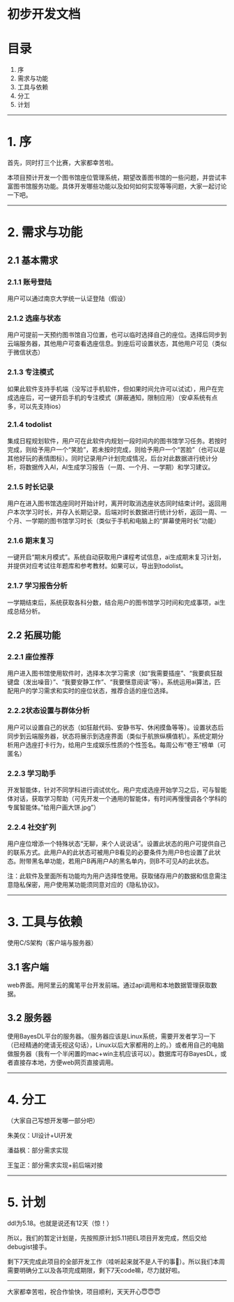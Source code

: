 # 初步开发文档

# 目录

1. 序
2. 需求与功能
3. 工具与依赖
4. 分工
5. 计划

---

# 1. 序

首先，同时打三个比赛，大家都幸苦啦。

本项目预计开发一个图书馆座位管理系统，期望改善图书馆的一些问题，并尝试丰富图书馆服务功能。具体开发哪些功能以及如何如何实现等等问题，大家一起讨论一下吧。

---

# 2. 需求与功能

## 2.1 基本需求

### 2.1.1 账号登陆

用户可以通过南京大学统一认证登陆（假设）

### 2.1.2 选座与状态

用户可提前一天预约图书馆自习位置，也可以临时选择自己的座位。选择后同步到云端服务器，其他用户可查看选座信息。到座后可设置状态，其他用户可见（类似于微信状态）

### 2.1.3 专注模式

如果此软件支持手机端（没写过手机软件，但如果时间允许可以试试），用户在完成选座后，可一键开启手机的专注模式（屏蔽通知，限制应用）（安卓系统有点多，可以先支持ios）

### 2.1.4 todolist

集成日程规划软件，用户可在此软件内规划一段时间内的图书馆学习任务。若按时完成，则给予用户一个“笑脸”，若未按时完成，则给予用户一个“苦脸”（也可以是其他好玩的表情图标）。同时记录用户计划完成情况，后台对此数据进行统计分析，将数据传入AI，AI生成学习报告（一周、一个月、一学期）和学习建议。

### 2.1.5 时长记录

用户在进入图书馆选座同时开始计时，离开时取消选座状态同时结束计时。返回用户本次学习时长，并存入长期记录。后端对时长数据进行统计分析，返回一周、一个月、一学期的图书馆学习时长（类似于手机和电脑上的“屏幕使用时长”功能）

### 2.1.6 期末复习

一键开启“期末月模式”。系统自动获取用户课程考试信息，ai生成期末复习计划，并提供对应考试往年题库和参考教材。如果可以，导出到todolist。

### 2.1.7 学习报告分析

一学期结束后，系统获取各科分数，结合用户的图书馆学习时间和完成事项，ai生成总结分析。

## 2.2 拓展功能

### 2.2.1 座位推荐

用户进入图书馆使用软件时，选择本次学习需求（如“我需要插座”、“我要疯狂敲键盘（发出噪音）”、“我要安静工作”、“我要惬意阅读”等）。系统运用ai算法，匹配用户的学习需求和实时的座位状态，推荐合适的座位选择。

### 2.2.2状态设置与群体分析

用户可以设置自己的状态（如狂敲代码、安静书写、休闲摸鱼等等）。设置状态后同步到云端服务器，状态将展示到选座界面（类似于航旅纵横值机）。系统定期分析用户选座打卡行为，给用户生成娱乐性质的个性签名。每周公布“卷王”榜单（可匿名）

### 2.2.3 学习助手

开发智能体，针对不同学科进行调试优化。用户完成选座开始学习之后，可与智能体对话，获取学习帮助（可先开发一个通用的智能体，有时间再慢慢调各个学科的专属智能体。”给用户画大饼.jpg”）

### 2.2.4 社交扩列

用户座位增添一个特殊状态“无聊，来个人说说话”。设置此状态的用户可提供自己的联系方式。此用户A的此状态可被用户B看见的必要条件为用户B也设置了此状态。附带黑名单功能，若用户B再用户A的黑名单内，则B不可见A的此状态。

注：此软件及里面所有功能均为用户选择性使用。获取储存用户的数据和信息需注意隐私保密，用户使用某功能须同意对应的《隐私协议》。

---

# 3. 工具与依赖

使用C/S架构（客户端与服务器）

## 3.1 客户端

web界面。用阿里云的魔笔平台开发前端。通过api调用和本地数据管理获取数据。

## 3.2 服务器

使用BayesDL平台的服务器。（服务器应该是Linux系统，需要开发者学习一下（已经精通的佬请无视这句话），Linux以后大家都用的上的。）或者用自己的电脑做服务器（我有一个半闲置的mac+win主机应该可以）。数据库可存BayesDL，或者直接存本地，方便web网页直接调用。

---

# 4. 分工

（大家自己写想开发哪一部分吧）

朱美仪：UI设计+UI开发

潘益枫：部分需求实现

王玺正：部分需求实现+前后端对接

---

# 5. 计划

ddl为5.18。也就是说还有12天（惊！）

所以，我们的暂定计划是，先按照原计划5.11把EL项目开发完成，然后交给debugist接手。

剩下7天完成此项目的全部开发工作（哇听起来就不是人干的事🥺）。所以我们本周需要明确分工以及各项完成期限，剩下7天code嘛，尽力就好啦。

---

大家都幸苦啦，祝合作愉快，项目顺利，天天开心😇😇😇